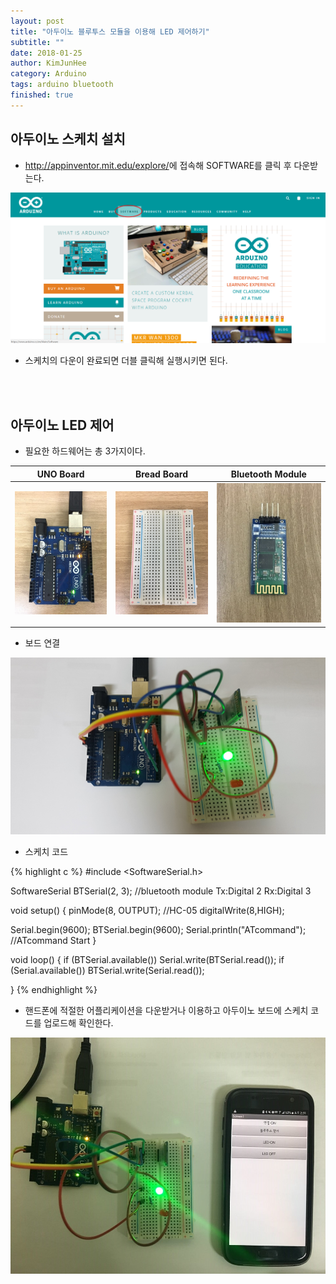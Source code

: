 ```yaml
---
layout: post
title: "아두이노 블루투스 모듈을 이용해 LED 제어하기"
subtitle: ""
date: 2018-01-25
author: KimJunHee
category: Arduino
tags: arduino bluetooth
finished: true
---
```


## 아두이노 스케치 설치

* <http://appinventor.mit.edu/explore/>에 접속해 SOFTWARE를 클릭 후 다운받는다.

![Git](/img/arduino_down.png "arduino down")

* 스케치의 다운이 완료되면 더블 클릭해 실행시키면 된다.

<br/><br/>
## 아두이노 LED 제어

* 필요한 하드웨어는 총 3가지이다.

UNO Board                                    | Bread Board | Bluetooth Module |
-----                                        | -----       | -----            |
![Git](/img/arduino_uno.jpg "arduino uno board") | ![Git](/img/arduino_bread.jpg "arduino bread board") | ![Git](/img/arduino_bluetooth.jpg "arduino bluetooth module")

* 보드 연결

![Git](/img/arduino_complete1.jpg "arduino complete")

* 스케치 코드

{% highlight c %}
#include <SoftwareSerial.h>

SoftwareSerial BTSerial(2, 3);   //bluetooth module Tx:Digital 2 Rx:Digital 3

void setup() {
  pinMode(8, OUTPUT);    //HC-05
  digitalWrite(8,HIGH);

  Serial.begin(9600);
  BTSerial.begin(9600);
  Serial.println("ATcommand");  //ATcommand Start
}

void loop() {
  if (BTSerial.available())
    Serial.write(BTSerial.read());
  if (Serial.available())
    BTSerial.write(Serial.read());

}
{% endhighlight %}

* 핸드폰에 적절한 어플리케이션을 다운받거나 이용하고 아두이노 보드에 스케치 코드를 업로드해 확인한다.

![Git](/img/arduino_complete2.jpg "arduino complete")
